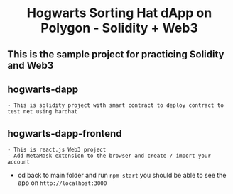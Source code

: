 # <p align="center">Hogwarts Sorting Hat dApp on Polygon - Solidity + Web3 </p>

## This is the sample project for practicing Solidity and Web3

## hogwarts-dapp

    - This is solidity project with smart contract to deploy contract to test net using hardhat

## hogwarts-dapp-frontend
    - This is react.js Web3 project
    - Add MetaMask extension to the browser and create / import your account

    
- cd back to main folder and run `npm start` you should be able to see the app on `http://localhost:3000`

